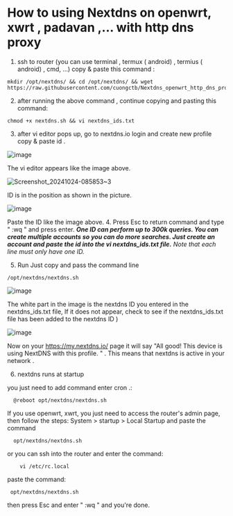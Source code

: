 # How to using Nextdns on openwrt, xwrt , padavan ,... with http dns proxy

1. ssh to router (you can use terminal , termux ( android) , termius ( android) , cmd, ...)
copy & paste this command :
```
mkdir /opt/nextdns/ && cd /opt/nextdns/ && wget https://raw.githubusercontent.com/cuongctb/Nextdns_openwrt_http_dns_proxy/main/nextdns.sh
```

2. after running the above command , continue copying and pasting this command:
```
chmod +x nextdns.sh && vi nextdns_ids.txt 
```
3. after vi editor pops up, go to nextdns.io  login and create new profile copy & paste id .

![image](https://github.com/user-attachments/assets/76f92ae3-f473-4b77-8378-cb9960d4a883)

The vi editor appears like the image above.

![Screenshot_20241024-085853~3](https://github.com/user-attachments/assets/445a9243-b246-49c1-9761-e7222f8d95f6)

ID is in the position as shown in the picture.

 ![image](https://github.com/user-attachments/assets/2720117d-ca61-474b-a6e6-6b546504c967)

Paste the ID like the image above. 
4. Press Esc to return command and type " :wq " and press enter.
  ***One ID can perform up to 300k queries. You can create multiple accounts so you can do more searches. Just create an account and paste the id into the vi nextdns_ids.txt file.***
 *Note that each line must only have one ID.*

5. Run
  Just copy and pass the command line
```
/opt/nextdns/nextdns.sh
```
  

  ![image](https://github.com/user-attachments/assets/a72e3fc6-3747-4669-bea5-3d2dcd42a055)

The white part in the image is the nextdns ID you entered in the nextdns_ids.txt file,
  If it does not appear, check to see if the nextdns_ids.txt file has been added to the nextdns ID )

  ![image](https://github.com/user-attachments/assets/e3105c72-282e-4bf1-a23b-3ee5fc5e0110)
  
  Now on your https://my.nextdns.io/ page it will say "All good!
  This device is using NextDNS with this profile. " . This means that nextdns is active in your network .
  
  6. nextdns runs at startup

   you just need to add command enter cron .:
```
  @reboot opt/nextdns/nextdns.sh
```

   If you use openwrt, xwrt, you just need to access the router's admin page, then follow the steps: System > startup > Local Startup and paste the command 
 ```
   opt/nextdns/nextdns.sh 
 ```
   or you can ssh into the router and enter the command:
```
    vi /etc/rc.local
```

   paste the command: 
```
 opt/nextdns/nextdns.sh
``` 
   then press Esc and enter
" :wq " and you're done.
